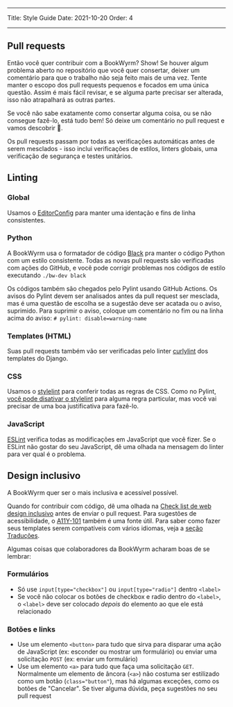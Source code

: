- - -
Title: Style Guide Date: 2021-10-20 Order: 4
- - -

## Pull requests

Então você quer contribuir com a BookWyrm? Show! Se houver algum problema aberto no repositório que você quer consertar, deixer um comentário para que o trabalho não seja feito mais de uma vez. Tente manter o escopo dos pull requests pequenos e focados em uma única questão. Assim é mais fácil revisar, e se alguma parte precisar ser alterada, isso não atrapalhará as outras partes.

Se você não sabe exatamente como consertar alguma coisa, ou se não consegue fazê-lo, está tudo bem! Só deixe um comentário no pull request e vamos descobrir 💖.

Os pull requests passam por todas as verificações automáticas antes de serem mesclados - isso inclui verificações de estilos, linters globais, uma verificação de segurança e testes unitários.

## Linting

### Global

Usamos o [EditorConfig](https://editorconfig.org) para manter uma identação e fins de linha consistentes.

### Python

A BookWyrm usa o formatador de código [Black](https://github.com/psf/black) pra manter o código Python com um estilo consistente. Todas as novas pull requests são verificadas com ações do GitHub, e você pode corrigir problemas nos códigos de estilo executando `./bw-dev black`

Os códigos também são chegados pelo Pylint usando GitHub Actions. Os avisos do Pylint devem ser analisados antes da pull request ser mesclada, mas é uma questão de escolha se a sugestão deve ser acatada ou o aviso, suprimido. Para suprimir o aviso, coloque um comentário no fim ou na linha acima do aviso: `# pylint: disable=warning-name`

### Templates (HTML)

Suas pull requests também vão ser verificadas pelo linter [curlylint](https://www.curlylint.org) dos templates do Django.

### CSS

Usamos o [stylelint](https://stylelint.io) para conferir todas as regras de CSS. Como no Pylint, [você pode disativar o stylelint](https://stylelint.io/user-guide/ignore-code) para alguma regra particular, mas você vai precisar de uma boa justificativa para fazê-lo.

### JavaScript

[ESLint](https://eslint.org) verifica todas as modificações em JavaScript que você fizer. Se o ESLint não gostar do seu JavaScript, dê uma olhada na mensagem do linter para ver qual é o problema.

## Design inclusivo

A BookWyrm quer ser o mais inclusiva e acessível possível.

Quando for contribuir com código, dê uma olhada na [Check list de web design inclusivo](https://github.com/bookwyrm-social/bookwyrm/discussions/1354) antes de enviar o pull request. Para sugestões de acessibilidade, o [A11Y-101](https://www.a11y-101.com/development) também é uma fonte útil. Para saber como fazer seus templates serem compatíveis com vários idiomas, veja a [seção Traduções](/translation.html).

Algumas coisas que colaboradores da BookWyrm acharam boas de se lembrar:

### Formulários

* Só use `input[type="checkbox"]` ou `input[type="radio"]` dentro `<label>`
* Se você não colocar os botões de checkbox e radio dentro do `<label>`, o `<label>` deve ser colocado _depois_ do elemento ao que ele está relacionado

### Botões e links

* Use um elemento `<button>` para tudo que sirva para disparar uma ação de JavaScript (ex: esconder ou mostrar um formulário) ou enviar uma solicitação `POST` (ex: enviar um formulário)
* Use um elemento `<a>` para tudo que faça uma solicitação `GET`. Normalmente um elemento de âncora (`<a>`) não costuma ser estilizado como um botão (`class="button"`), mas há algumas exceções, como os botões de "Cancelar". Se tiver alguma dúvida, peça sugestões no seu pull request
